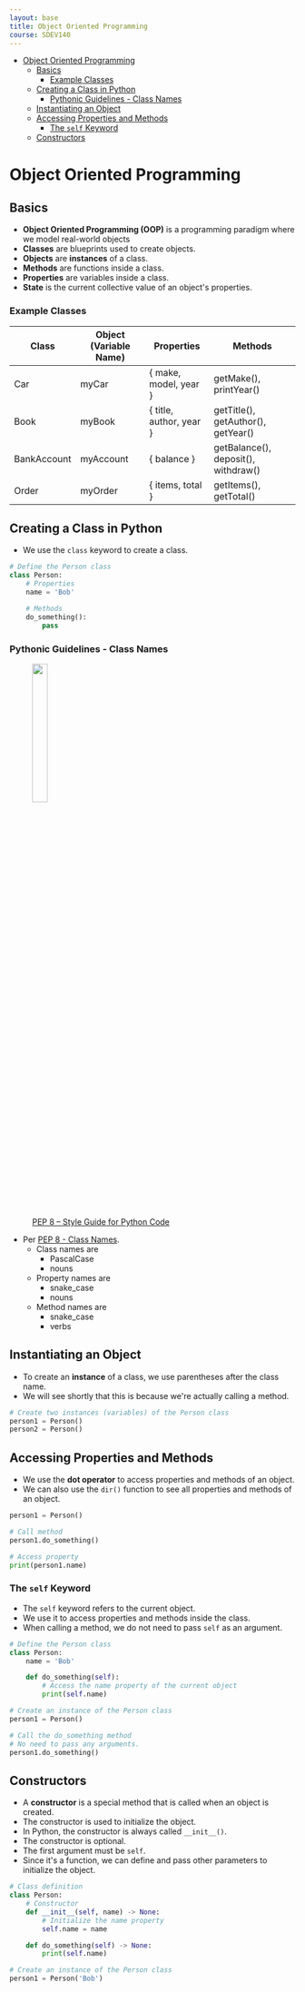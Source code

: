```yaml
---
layout: base
title: Object Oriented Programming
course: SDEV140
---
```


- [Object Oriented Programming](#object-oriented-programming)
  - [Basics](#basics)
    - [Example Classes](#example-classes)
  - [Creating a Class in Python](#creating-a-class-in-python)
    - [Pythonic Guidelines - Class Names](#pythonic-guidelines---class-names)
  - [Instantiating an Object](#instantiating-an-object)
  - [Accessing Properties and Methods](#accessing-properties-and-methods)
    - [The `self` Keyword](#the-self-keyword)
  - [Constructors](#constructors)

# Object Oriented Programming

## Basics

- **Object Oriented Programming (OOP)** is a programming paradigm where we model real-world objects
- **Classes** are blueprints used to create objects.
- **Objects** are **instances** of a class.
- **Methods** are functions inside a class.
- **Properties** are variables inside a class.
- **State** is the current collective value of an object's properties.

### Example Classes

| Class       | Object (Variable Name) | Properties              | Methods                             |
| ----------- | ---------------------- | ----------------------- | ----------------------------------- |
| Car         | myCar                  | { make, model, year }   | getMake(), printYear()              |
| Book        | myBook                 | { title, author, year } | getTitle(), getAuthor(), getYear()  |
| BankAccount | myAccount              | { balance }             | getBalance(), deposit(), withdraw() |
| Order       | myOrder                | { items, total }        | getItems(), getTotal()              |

## Creating a Class in Python

- We use the `class` keyword to create a class.

```python
# Define the Person class
class Person:
    # Properties
    name = 'Bob'

    # Methods
    do_something():
        pass
```

### Pythonic Guidelines - Class Names

<figure>
    <a href="https://peps.python.org/pep-0008/">
    <span>
        <img src="https://miro.medium.com/v2/1*ls5qApmZPtUIV3Z_wll7Fw.png" style="width:25%">
    </span>
    <figcaption>
        PEP 8 – Style Guide for Python Code
    </figcaption>
    </a>
</figure>

- Per [PEP 8 - Class Names](https://www.python.org/dev/peps/pep-0008/#class-names).
  - Class names are
    - PascalCase
    - nouns
  - Property names are
    - snake_case
    - nouns
  - Method names are
    - snake_case
    - verbs

## Instantiating an Object

- To create an **instance** of a class, we use parentheses after the class name.
- We will see shortly that this is because we're actually calling a method.

```python
# Create two instances (variables) of the Person class
person1 = Person()
person2 = Person()
```

## Accessing Properties and Methods

- We use the **dot operator** to access properties and methods of an object.
- We can also use the `dir()` function to see all properties and methods of an object.

```python
person1 = Person()

# Call method
person1.do_something()

# Access property
print(person1.name)
```

### The `self` Keyword

- The `self` keyword refers to the current object.
- We use it to access properties and methods inside the class.
- When calling a method, we do not need to pass `self` as an argument.

```python
# Define the Person class
class Person:
    name = 'Bob'

    def do_something(self):
        # Access the name property of the current object
        print(self.name)

# Create an instance of the Person class
person1 = Person()

# Call the do_something method
# No need to pass any arguments.
person1.do_something()
```

## Constructors

- A **constructor** is a special method that is called when an object is created.
- The constructor is used to initialize the object.
- In Python, the constructor is always called `__init__()`.
- The constructor is optional.
- The first argument must be `self`.
- Since it's a function, we can define and pass other parameters to initialize the object.

```python
# Class definition
class Person:
    # Constructor
    def __init__(self, name) -> None:
        # Initialize the name property
        self.name = name

    def do_something(self) -> None:
        print(self.name)

# Create an instance of the Person class
person1 = Person('Bob')
```
